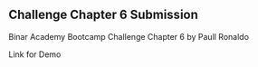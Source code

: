 Challenge Chapter 6 Submission
------------------------------------------------------------
Binar Academy Bootcamp Challenge Chapter 6 by Paull Ronaldo

Link for Demo